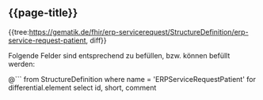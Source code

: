 ## {{page-title}}

{{tree:https://gematik.de/fhir/erp-servicerequest/StructureDefinition/erp-service-request-patient, diff}}

Folgende Felder sind entsprechend zu befüllen, bzw. können befüllt werden:

@```
from StructureDefinition
where name = 'ERPServiceRequestPatient'
for differential.element
    select id, short, comment
```
